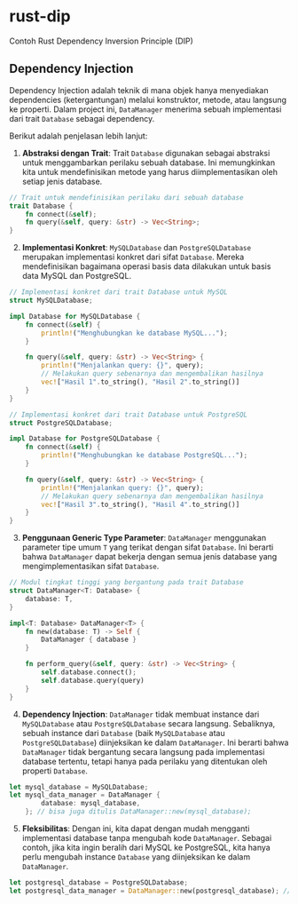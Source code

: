 # rust-dip

Contoh Rust Dependency Inversion Principle (DIP)

## Dependency Injection

Dependency Injection adalah teknik di mana objek hanya menyediakan dependencies (ketergantungan) melalui konstruktor, metode, atau langsung ke properti. Dalam project ini, `DataManager` menerima sebuah implementasi dari trait `Database` sebagai dependency.

Berikut adalah penjelasan lebih lanjut:

1. **Abstraksi dengan Trait**: Trait `Database` digunakan sebagai abstraksi untuk menggambarkan perilaku sebuah database. Ini memungkinkan kita untuk mendefinisikan metode yang harus diimplementasikan oleh setiap jenis database.

```rust
// Trait untuk mendefinisikan perilaku dari sebuah database
trait Database {
    fn connect(&self);
    fn query(&self, query: &str) -> Vec<String>;
}
```

2. **Implementasi Konkret**: `MySQLDatabase` dan `PostgreSQLDatabase` merupakan implementasi konkret dari sifat `Database`. Mereka mendefinisikan bagaimana operasi basis data dilakukan untuk basis data MySQL dan PostgreSQL.

```rust
// Implementasi konkret dari trait Database untuk MySQL
struct MySQLDatabase;

impl Database for MySQLDatabase {
    fn connect(&self) {
        println!("Menghubungkan ke database MySQL...");
    }

    fn query(&self, query: &str) -> Vec<String> {
        println!("Menjalankan query: {}", query);
        // Melakukan query sebenarnya dan mengembalikan hasilnya
        vec!["Hasil 1".to_string(), "Hasil 2".to_string()]
    }
}

// Implementasi konkret dari trait Database untuk PostgreSQL
struct PostgreSQLDatabase;

impl Database for PostgreSQLDatabase {
    fn connect(&self) {
        println!("Menghubungkan ke database PostgreSQL...");
    }

    fn query(&self, query: &str) -> Vec<String> {
        println!("Menjalankan query: {}", query);
        // Melakukan query sebenarnya dan mengembalikan hasilnya
        vec!["Hasil 3".to_string(), "Hasil 4".to_string()]
    }
}
```

3. **Penggunaan Generic Type Parameter**: `DataManager` menggunakan parameter tipe umum `T` yang terikat dengan sifat `Database`. Ini berarti bahwa `DataManager` dapat bekerja dengan semua jenis database yang mengimplementasikan sifat `Database`.

```rust
// Modul tingkat tinggi yang bergantung pada trait Database
struct DataManager<T: Database> {
    database: T,
}

impl<T: Database> DataManager<T> {
    fn new(database: T) -> Self {
        DataManager { database }
    }

    fn perform_query(&self, query: &str) -> Vec<String> {
        self.database.connect();
        self.database.query(query)
    }
}

```

4. **Dependency Injection**: `DataManager` tidak membuat instance dari `MySQLDatabase` atau `PostgreSQLDatabase` secara langsung. Sebaliknya, sebuah instance dari `Database` (baik `MySQLDatabase` atau `PostgreSQLDatabase`) diinjeksikan ke dalam `DataManager`. Ini berarti bahwa `DataManager` tidak bergantung secara langsung pada implementasi database tertentu, tetapi hanya pada perilaku yang ditentukan oleh properti `Database`.

```rust
let mysql_database = MySQLDatabase;
let mysql_data_manager = DataManager {
        database: mysql_database,
    }; // bisa juga ditulis DataManager::new(mysql_database);
```

5. **Fleksibilitas**: Dengan ini, kita dapat dengan mudah mengganti implementasi database tanpa mengubah kode `DataManager`. Sebagai contoh, jika kita ingin beralih dari MySQL ke PostgreSQL, kita hanya perlu mengubah instance `Database` yang diinjeksikan ke dalam `DataManager`.

```rust
let postgresql_database = PostgreSQLDatabase;
let postgresql_data_manager = DataManager::new(postgresql_database); // bisa juga ditulis DataManager { database: postgresql_database };
```
